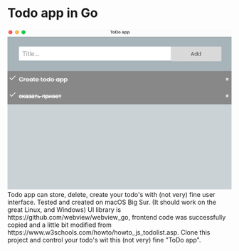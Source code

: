 <h1>Todo app in Go</h1>
<img src="screenshot.png">
Todo app can store, delete, create your todo's with (not very) fine user interface.
Tested and created on macOS Big Sur. (It should work on the great Linux, and Windows)
UI library is https://github.com/webview/webview_go, frontend code was successfully copied and a little bit modified from https://www.w3schools.com/howto/howto_js_todolist.asp.
Clone this project and control your todo's wit this (not very) fine "ToDo app".

